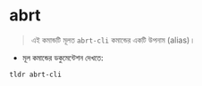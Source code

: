 # abrt

> এই কমান্ডটি মূলত `abrt-cli` কমান্ডের একটি উপনাম (alias)।

- মূল কমান্ডের ডকুমেন্টেশন দেখতে:

`tldr abrt-cli`
